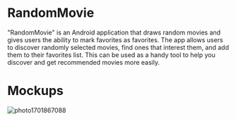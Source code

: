 # RandomMovie
"RandomMovie" is an Android application that draws random movies and gives users the ability to mark favorites as favorites. The app allows users to discover randomly selected movies, find ones that interest them, and add them to their favorites list. This can be used as a handy tool to help you discover and get recommended movies more easily.

# Mockups
<p align="center">

![photo1701867088](https://github.com/YokubovMukhammadali/randommovie-android/assets/119654152/d94f5600-5100-4a3d-a5f4-06d251d6a925)
